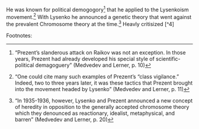  He was known for political demogogory[^1] that he applied to the Lysenkoism movement.[^2] With Lysenko he announced a genetic theory that went against the prevalent Chromosome theory at the time.[^3] Heavly critisized [^4]
 
 
 Footnotes:
 
 [^1]:“Prezent’s slanderous attack on Raikov was not an exception.  In those years, Prezent had already developed his special style of scientific-political demagoguery” (Medvedev and Lerner, p. 10)
 
 [^2]:“One  could cite many such examples of Prezent’s “class vigilance.”  Indeed, two to three years later, it was these tactics that Prezent brought into the movement headed by Lysenko”  (Medvedev and Lerner, p. 11)
 
 [^3]:“In 1935-1936, however, Lysenko and Prezent announced  a new concept of heredity in opposition to the generally  accepted chromosome theory which they denounced as reactionary, idealist, metaphysical, and barren”  (Medvedev and Lerner, p. 20)
 